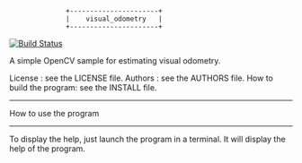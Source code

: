                   +----------------------+
                  |    visual_odometry   |
                  +----------------------+

[![Build Status](https://travis-ci.org/arnaud-ramey/visual_odometry.svg)](https://travis-ci.org/arnaud-ramey/visual_odometry)

A simple OpenCV sample for estimating visual odometry.

License :                  see the LICENSE file.
Authors :                  see the AUTHORS file.
How to build the program:  see the INSTALL file.

________________________________________________________________________________

How to use the program
________________________________________________________________________________
To display the help, just launch the program in a terminal.
It will display the help of the program.

